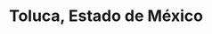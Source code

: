 ---
title: Toluca, Estado de México
url: /toluca-estado-de-mexico/
latitude: 19.369
longitude: -99.76
---